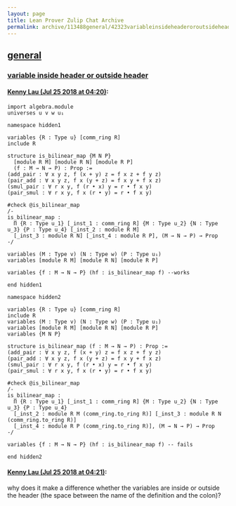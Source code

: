 ```yaml
---
layout: page
title: Lean Prover Zulip Chat Archive 
permalink: archive/113488general/42323variableinsideheaderoroutsideheader.html
---
```


## [general](index.html)
### [variable inside header or outside header](42323variableinsideheaderoroutsideheader.html)

#### [Kenny Lau (Jul 25 2018 at 04:20)](https://leanprover.zulipchat.com/#narrow/stream/113488-general/topic/variable%20inside%20header%20or%20outside%20header/near/130250391):
```lean
import algebra.module
universes u v w u₁

namespace hidden1

variables {R : Type u} [comm_ring R]
include R

structure is_bilinear_map {M N P}
  [module R M] [module R N] [module R P]
  (f : M → N → P) : Prop :=
(add_pair : ∀ x y z, f (x + y) z = f x z + f y z)
(pair_add : ∀ x y z, f x (y + z) = f x y + f x z)
(smul_pair : ∀ r x y, f (r • x) y = r • f x y)
(pair_smul : ∀ r x y, f x (r • y) = r • f x y)

#check @is_bilinear_map
/-
is_bilinear_map :
  Π {R : Type u_1} [_inst_1 : comm_ring R] {M : Type u_2} {N : Type u_3} {P : Type u_4} [_inst_2 : module R M]
  [_inst_3 : module R N] [_inst_4 : module R P], (M → N → P) → Prop
-/

variables (M : Type v) (N : Type w) (P : Type u₁)
variables [module R M] [module R N] [module R P]

variables {f : M → N → P} (hf : is_bilinear_map f) --works

end hidden1

namespace hidden2

variables {R : Type u} [comm_ring R]
include R
variables (M : Type v) (N : Type w) (P : Type u₁)
variables [module R M] [module R N] [module R P]
variables {M N P}

structure is_bilinear_map (f : M → N → P) : Prop :=
(add_pair : ∀ x y z, f (x + y) z = f x z + f y z)
(pair_add : ∀ x y z, f x (y + z) = f x y + f x z)
(smul_pair : ∀ r x y, f (r • x) y = r • f x y)
(pair_smul : ∀ r x y, f x (r • y) = r • f x y)

#check @is_bilinear_map
/-
is_bilinear_map :
  Π {R : Type u_1} [_inst_1 : comm_ring R] {M : Type u_2} {N : Type u_3} {P : Type u_4}
  [_inst_2 : module R M (comm_ring.to_ring R)] [_inst_3 : module R N (comm_ring.to_ring R)]
  [_inst_4 : module R P (comm_ring.to_ring R)], (M → N → P) → Prop
-/

variables {f : M → N → P} (hf : is_bilinear_map f) -- fails

end hidden2
```

#### [Kenny Lau (Jul 25 2018 at 04:21)](https://leanprover.zulipchat.com/#narrow/stream/113488-general/topic/variable%20inside%20header%20or%20outside%20header/near/130250398):
why does it make a difference whether the variables are inside or outside the header (the space between the name of the definition and the colon)?

